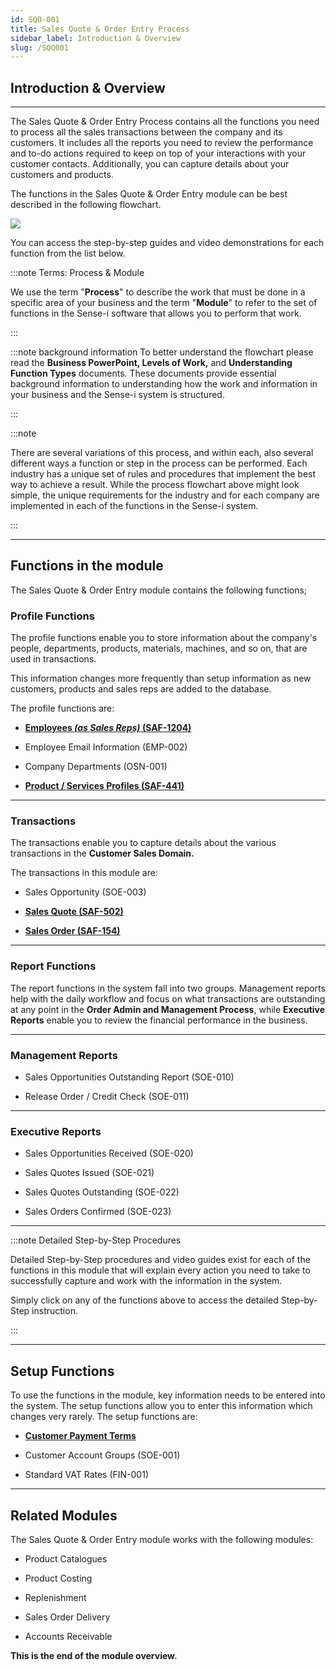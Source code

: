 ```yaml
---
id: SQO-001
title: Sales Quote & Order Entry Process
sidebar_label: Introduction & Overview
slug: /SQO001
---
```


## Introduction & Overview  
___  

The Sales Quote & Order Entry Process contains all the functions you need to process all the
sales transactions between the company and its customers.
It includes all the reports you need to review the performance and to-do actions required to
keep on top of your interactions with your customer contacts. Additionally, you can capture
details about your customers and products.  

The functions in the Sales Quote & Order Entry module can be best
described in the following flowchart.

![](../static/img/docs/SQO-001/image1m.png)  

You can access the step-by-step guides and video demonstrations for each function from the
list below.

:::note Terms: Process & Module

We use the term "**Process**" to describe the work that must be done in a specific area of your business
and the term "**Module**" to refer to the set of functions in the Sense-i software that allows you to perform
that work.  

:::

:::note background information
To better understand the flowchart please read the **Business PowerPoint, Levels of Work,** and **Understanding Function Types** documents. These documents provide essential background information to understanding how the work and information in your business and the Sense-i system is structured.

:::  

:::note

There are several variations of this process, and within each, also several different ways a function or step in the process can be performed. Each industry has a unique set of rules and procedures that implement the best way to achieve a result. While the process flowchart above might look simple, the unique requirements for the industry and for each company are implemented in each of the functions in the Sense-i system.

:::
___
## Functions in the module  

The Sales Quote & Order Entry module contains the following functions;


### Profile Functions

The profile functions enable you to store information about the company's people, departments, products, materials, machines, and so on, that are used in transactions.  

This information changes more frequently than setup information as new customers, products and sales reps are added to the database.  

The profile functions are:  

- **[Employees _(as Sales Reps)_ (SAF-1204)](https://sense-i.co/docs/1204)**  

- Employee Email Information (EMP-002)  

- Company Departments (OSN-001)  

- **[Product / Services Profiles (SAF-441)](https://sense-i.co/docs/441)**  

___
### Transactions

The transactions enable you to capture details about the various
transactions in the **Customer Sales Domain.**  

The transactions in this module are:

- Sales Opportunity (SOE-003)  

- **[Sales Quote (SAF-502)](https://sense-i.co/docs/502)**

- **[Sales Order (SAF-154)](https://sense-i.co/docs/154)**  

___
### Report Functions

The report functions in the system fall into two groups. Management
reports help with the daily workflow and focus on what transactions are
outstanding at any point in the **Order Admin and Management Process**,
while **Executive Reports** enable you to review the
financial performance in the business.  

___
### Management Reports

- Sales Opportunities Outstanding Report (SOE-010)  

- Release Order / Credit Check (SOE-011)  

___
### Executive Reports

- Sales Opportunities Received (SOE-020)  

- Sales Quotes Issued (SOE-021)  

- Sales Quotes Outstanding (SOE-022)  

- Sales Orders Confirmed (SOE-023)  

___
:::note Detailed Step-by-Step Procedures

Detailed Step-by-Step procedures and video guides exist for each of the
functions in this module that will explain every action you need to take
to successfully capture and work with the information in the system.

Simply click on any of the functions above to access the detailed
Step-by-Step instruction.

:::

___
## Setup Functions

To use the functions in the module, key information needs to be entered
into the system.  The setup functions allow you to enter this information
which changes very rarely. The setup functions are:

- **[Customer Payment Terms](https://sense-i.co/docs/710)**  

- Customer Account Groups (SOE-001)  

- Standard VAT Rates (FIN-001)  

___
## Related Modules  

The Sales Quote & Order Entry module works with the following modules:

-   Product Catalogues

-   Product Costing

-   Replenishment

-   Sales Order Delivery

-   Accounts Receivable  



**This is the end of the module overview.**
